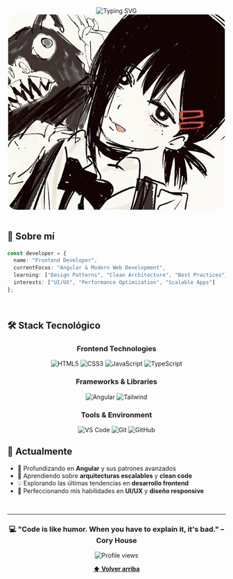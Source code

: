 <div align="center">

<img src="https://readme-typing-svg.herokuapp.com?font=Fira+Code&size=32&duration=2800&pause=2000&color=A855F7&center=true&vCenter=true&width=940&lines=Frontend+Developer;Building+Modern+Web+Experiences" alt="Typing SVG" />

<img src="assets/kobeni.jpg" width="500" style="border-radius: 20px; object-fit: cover;"/>

</div>

<br/>

## 💭 Sobre mí

```typescript
const developer = {
  name: "Frontend Developer",
  currentFocus: "Angular & Modern Web Development",
  learning: ["Design Patterns", "Clean Architecture", "Best Practices"],
  interests: ["UI/UX", "Performance Optimization", "Scalable Apps"]
};
```

<br/>

## 🛠️ Stack Tecnológico

<div align="center">

### Frontend Technologies

<img src="https://img.shields.io/badge/HTML5-E34F26?style=for-the-badge&logo=html5&logoColor=white" alt="HTML5"/>
<img src="https://img.shields.io/badge/CSS3-1572B6?style=for-the-badge&logo=css3&logoColor=white" alt="CSS3"/>
<img src="https://img.shields.io/badge/JavaScript-F7DF1E?style=for-the-badge&logo=javascript&logoColor=black" alt="JavaScript"/>
<img src="https://img.shields.io/badge/TypeScript-007ACC?style=for-the-badge&logo=typescript&logoColor=white" alt="TypeScript"/>

### Frameworks & Libraries

<img src="https://img.shields.io/badge/Angular-DD0031?style=for-the-badge&logo=angular&logoColor=white" alt="Angular"/>
<img src="https://img.shields.io/badge/Tailwind_CSS-38B2AC?style=for-the-badge&logo=tailwind-css&logoColor=white" alt="Tailwind"/>

### Tools & Environment

<img src="https://img.shields.io/badge/VS_Code-007ACC?style=for-the-badge&logo=visual-studio-code&logoColor=white" alt="VS Code"/>
<img src="https://img.shields.io/badge/Git-F05032?style=for-the-badge&logo=git&logoColor=white" alt="Git"/>
<img src="https://img.shields.io/badge/GitHub-181717?style=for-the-badge&logo=github&logoColor=white" alt="GitHub"/>

</div>



## 🌱 Actualmente

- 🔭 Profundizando en **Angular** y sus patrones avanzados
- 🌱 Aprendiendo sobre **arquitecturas escalables** y **clean code**
- 💡 Explorando las últimas tendencias en **desarrollo frontend**
- 🎨 Perfeccionando mis habilidades en **UI/UX** y **diseño responsive**

<br/>

---

<div align="center">

### 💻 "Code is like humor. When you have to explain it, it's bad." – Cory House

<img src="https://komarev.com/ghpvc/?username=TU_USUARIO&color=blueviolet&style=for-the-badge&label=Profile+Views" alt="Profile views"/>

</div>

<div align="center">
  
**[⬆ Volver arriba](#)**

</div>
